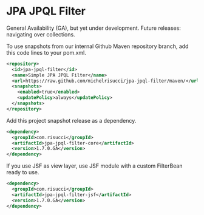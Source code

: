 # JPA JPQL Filter

General Availability (GA), but yet under development.
Future releases: navigating over collections.

To use snapshots from our internal Github Maven repository branch, add this code lines to your pom.xml.

```xml
<repository>
  <id>jpa-jpql-filter</id>
  <name>Simple JPA JPQL Filter</name>
  <url>https://raw.github.com/michelrisucci/jpa-jpql-filter/maven/</url>
  <snapshots>
    <enabled>true</enabled>
    <updatePolicy>always</updatePolicy>
  </snapshots>
</repository>
```

Add this project snapshot release as a dependency.

```xml
<dependency>
  <groupId>com.risucci</groupId>
  <artifactId>jpa-jpql-filter-core</artifactId>
  <version>1.7.0.GA</version>
</dependency>
```

If you use JSF as view layer, use JSF module with a custom FilterBean ready to use.

```xml
<dependency>
  <groupId>com.risucci</groupId>
  <artifactId>jpa-jpql-filter-jsf</artifactId>
  <version>1.7.0.GA</version>
</dependency>
```
